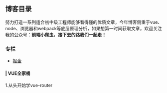 ## 博客目录
努力打造一系列适合初中级工程师能够看得懂的优质文章，今年博客侧重于vue、node、浏览器和webpack等底层原理分析，如果想第一时间获取文章，欢迎关注我的公众号：**前端小爬虫，接下去的路我们一起走！**
### 专栏

* [掘金](https://juejin.im/user/593d1051128fe1006ae4dde8/posts)

#### | VUE全家桶
1.从头开始学vue-router
